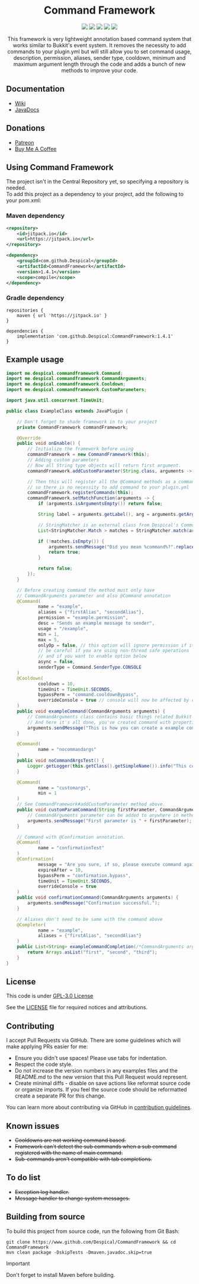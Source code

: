 <h1 align="center">Command Framework</h1>

<div align="center">

[![](https://github.com/Despical/CommandFramework/actions/workflows/build-commandframework.yml/badge.svg)](https://github.com/Despical/CommandFramework/actions/workflows/build-commandframework.yml)
[![](https://jitpack.io/v/Despical/CommandFramework.svg)](https://jitpack.io/#Despical/CommandFramework)
[![](https://img.shields.io/badge/JavaDocs-latest-lime.svg)](https://javadoc.jitpack.io/com/github/Despical/CommandFramework/latest/javadoc/index.html)
[![](https://img.shields.io/badge/Patreon-Support-lime.svg?logo=Patreon)](https://www.patreon.com/despical)
[![](https://img.shields.io/badge/BuyMeACoffee-Support-lime.svg?logo=BuyMeACoffee)](https://www.buymeacoffee.com/despical)

This framework is very lightweight annotation based command system that works similar to Bukkit's event system. It removes the necessity to
add commands to your plugin.yml but will still allow you to set command usage, description, permission, aliases, sender type, cooldown, minimum
and maximum argument length through the code and adds a bunch of new methods to improve your code.

</div>

## Documentation
- [Wiki](https://github.com/Despical/CommandFramework/wiki)
- [JavaDocs](https://javadoc.jitpack.io/com/github/Despical/CommandFramework/latest/javadoc/index.html)

## Donations
- [Patreon](https://www.patreon.com/despical)
- [Buy Me A Coffee](https://www.buymeacoffee.com/despical)

## Using Command Framework
The project isn't in the Central Repository yet, so specifying a repository is needed.<br>
To add this project as a dependency to your project, add the following to your pom.xml:

### Maven dependency

```xml
<repository>
    <id>jitpack.io</id>
    <url>https://jitpack.io</url>
</repository>
```
```xml
<dependency>
    <groupId>com.github.Despical</groupId>
    <artifactId>CommandFramework</artifactId>
    <version>1.4.1</version>
    <scope>compile</scope>
</dependency>
```

### Gradle dependency
```
repositories {
    maven { url 'https://jitpack.io' }
}
```
```
dependencies {
    implementation 'com.github.Despical:CommandFramework:1.4.1'
}
```

## Example usage

```java
import me.despical.commandframework.Command;
import me.despical.commandframework.CommandArguments;
import me.despical.commandframework.Cooldown;
import me.despical.commandframework.CustomParameters;

import java.util.concurrent.TimeUnit;

public class ExampleClass extends JavaPlugin {

    // Don't forget to shade framework in to your project
    private CommandFramework commandFramework;

    @Override
    public void onEnable() {
        // Initialize the framework before using
        commandFramework = new CommandFramework(this);
        // Adding custom parameters
        // Now all String type objects will return first argument.
        commandFramework.addCustomParameter(String.class, arguments -> arguments.getArgument(0));

        // Then this will register all the @Command methods as a command
        // so there is no necessity to add command to your plugin.yml
        commandFramework.registerCommands(this);
        commandFramework.setMatchFunction(arguments -> {
            if (arguments.isArgumentsEmpty()) return false;

            String label = arguments.getLabel(), arg = arguments.getArgument(0);

            // StringMatcher is an external class from Despical's Commons library which is not in this framework
            List<StringMatcher.Match > matches = StringMatcher.match(arg, commandFramework.getCommands().stream().map(cmd -> cmd.name().replace(label + ".", "")).collect(Collectors.toList()));

            if (!matches.isEmpty()) {
                arguments.sendMessage("Did you mean %command%?".replace("%command%", label + " " + matches.get(0).getMatch()));
                return true;
            }

            return false;
        });
    }

    // Before creating command the method must only have
    // CommandArguments parameter and also @Command annotation
    @Command(
            name = "example",
            aliases = {"firstAlias", "secondAlias"},
            permission = "example.permission",
            desc = "Sends an example message to sender",
            usage = "/example",
            min = 1,
            max = 5,
            onlyOp = false, // this option will ignore permission if it is set
            // be careful if you are using non-thread safe operations
            // and if you want to enable option below
            async = false,
            senderType = Command.SenderType.CONSOLE
    )
    @Cooldown(
            cooldown = 10,
            timeUnit = TimeUnit.SECONDS,
            bypassPerm = "command.cooldownBypass",
            overrideConsole = true // console will now be affected by cooldown
    )
    public void exampleCommand(CommandArguments arguments) {
        // CommandArguments class contains basic things related Bukkit commands
        // And here it's all done, you've created command with properties above!
        arguments.sendMessage("This is how you can create a example command using framework.");
    }

    @Command(
            name = "nocommandargs"
    )
    public void noCommandArgsTest() {
        Logger.getLogger(this.getClass().getSimpleName()).info("This command is running without any parameters.");
    }

    @Command(
            name = "customargs",
            min = 1
    )
    // See CommandFramework#addCustomParameter method above.
    public void customParamCommand(String firstParameter, CommandArguments arguments) {
        // CommandArguments parameter can be added to anywhere in method as a parameter.
        arguments.sendMessage("First parameter is " + firstParameter);
    }

    // Command with @Confirmation annotation.
    @Command(
            name = "confirmationTest"
    )
    @Confirmation(
            message = "Are you sure, if so, please execute command again to confirm.",
            expireAfter = 10,
            bypassPerm = "confirmation.bypass",
            timeUnit = TimeUnit.SECONDS,
            overrideConsole = true
    )
    public void confirmationCommand(CommandArguments arguments) {
        arguments.sendMessage("Confirmation successful.");
    }

    // Aliases don't need to be same with the command above
    @Completer(
            name = "example",
            aliases = {"firstAlias", "secondAlias"}
    )
    public List<String> exampleCommandCompletion(/*CommandArguments arguments*/ /*no need to use in this case which is also supported*/) {
        return Arrays.asList("first", "second", "third");
    }
}
```

## License
This code is under [GPL-3.0 License](http://www.gnu.org/licenses/gpl-3.0.html)

See the [LICENSE](https://github.com/Despical/CommandFramework/blob/main/LICENSE) file for required notices and attributions.

## Contributing

I accept Pull Requests via GitHub. There are some guidelines which will make applying PRs easier for me:
+ Ensure you didn't use spaces! Please use tabs for indentation.
+ Respect the code style.
+ Do not increase the version numbers in any examples files and the README.md to the new version that this Pull Request would represent.
+ Create minimal diffs - disable on save actions like reformat source code or organize imports. If you feel the source code should be reformatted create a separate PR for this change.

You can learn more about contributing via GitHub in [contribution guidelines](../CONTRIBUTING.md).

## Known issues
* ~~Cooldowns are not working command based.~~
* ~~Framework can't detect the sub commands when a sub command registered with the name of main command.~~
* ~~Sub-commands aren't compatible with tab completions.~~

## To do list
* ~~Exception log handler.~~
* ~~Message handler to change system messages.~~

## Building from source
To build this project from source code, run the following from Git Bash:
```
git clone https://www.github.com/Despical/CommandFramework && cd CommandFramework
mvn clean package -DskipTests -Dmaven.javadoc.skip=true
```

> [!IMPORTANT]  
> Don't forget to install Maven before building.
